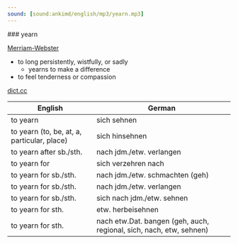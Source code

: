 ```yaml
---
sound: [sound:ankimd/english/mp3/yearn.mp3]
---
```


\### yearn

[Merriam-Webster](https://www.merriam-webster.com/dictionary/yearn)

- to long persistently, wistfully, or sadly
    - yearns to make a difference
- to feel tenderness or compassion

[dict.cc](https://www.dict.cc/yearn)

| English        | German       |
| -------------- | ------------ |
| to yearn | sich sehnen |
| to yearn (to, be, at, a, particular, place) | sich hinsehnen |
| to yearn after sb./sth. | nach jdm./etw. verlangen |
| to yearn for | sich verzehren nach |
| to yearn for sb./sth. | nach jdm./etw. schmachten (geh) |
| to yearn for sb./sth. | nach jdm./etw. verlangen |
| to yearn for sb./sth. | sich nach jdm./etw. sehnen |
| to yearn for sth. | etw. herbeisehnen |
| to yearn for sth. | nach etw.Dat. bangen (geh, auch, regional, sich, nach, etw, sehnen) |
